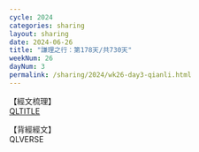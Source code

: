 ```yaml
---
cycle: 2024
categories: sharing
layout: sharing
date: 2024-06-26
title: "謙理之行：第178天/共730天"
weekNum: 26
dayNum: 3
permalink: /sharing/2024/wk26-day3-qianli.html
---
```

【經文梳理】  
[QLTITLE](QLLINK)

【背經經文】  
QLVERSE

